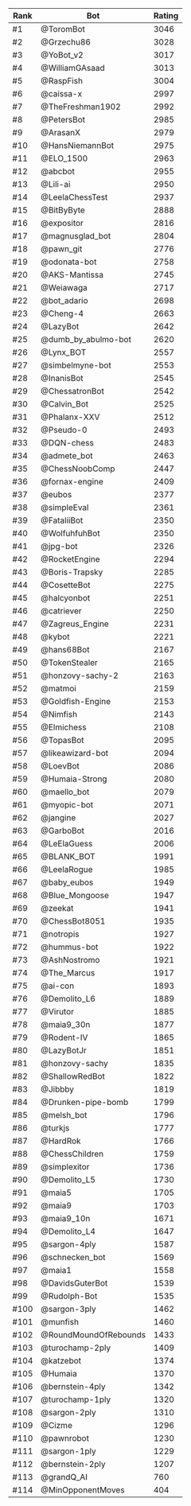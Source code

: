 Rank|Bot|Rating
---|---|---
#1|@ToromBot|3046
#2|@Grzechu86|3028
#3|@YoBot_v2|3017
#4|@WilliamGAsaad|3013
#5|@RaspFish|3004
#6|@caissa-x|2997
#7|@TheFreshman1902|2992
#8|@PetersBot|2985
#9|@ArasanX|2979
#10|@HansNiemannBot|2975
#11|@ELO_1500|2963
#12|@abcbot|2955
#13|@Lili-ai|2950
#14|@LeelaChessTest|2937
#15|@BitByByte|2888
#16|@expositor|2816
#17|@magnusglad_bot|2804
#18|@pawn_git|2776
#19|@odonata-bot|2758
#20|@AKS-Mantissa|2745
#21|@Weiawaga|2717
#22|@bot_adario|2698
#23|@Cheng-4|2663
#24|@LazyBot|2642
#25|@dumb_by_abulmo-bot|2620
#26|@Lynx_BOT|2557
#27|@simbelmyne-bot|2553
#28|@InanisBot|2545
#29|@ChessatronBot|2542
#30|@Calvin_Bot|2525
#31|@Phalanx-XXV|2512
#32|@Pseudo-0|2493
#33|@DQN-chess|2483
#34|@admete_bot|2463
#35|@ChessNoobComp|2447
#36|@fornax-engine|2409
#37|@eubos|2377
#38|@simpleEval|2361
#39|@FataliiBot|2350
#40|@WolfuhfuhBot|2350
#41|@jpg-bot|2326
#42|@RocketEngine|2294
#43|@Boris-Trapsky|2285
#44|@CosetteBot|2275
#45|@halcyonbot|2251
#46|@catriever|2250
#47|@Zagreus_Engine|2231
#48|@kybot|2221
#49|@hans68Bot|2167
#50|@TokenStealer|2165
#51|@honzovy-sachy-2|2163
#52|@matmoi|2159
#53|@Goldfish-Engine|2153
#54|@Nimfish|2143
#55|@Elmichess|2108
#56|@TopasBot|2095
#57|@likeawizard-bot|2094
#58|@LoevBot|2086
#59|@Humaia-Strong|2080
#60|@maello_bot|2079
#61|@myopic-bot|2071
#62|@jangine|2027
#63|@GarboBot|2016
#64|@LeElaGuess|2006
#65|@BLANK_BOT|1991
#66|@LeelaRogue|1985
#67|@baby_eubos|1949
#68|@Blue_Mongoose|1947
#69|@zeekat|1941
#70|@ChessBot8051|1935
#71|@notropis|1927
#72|@hummus-bot|1922
#73|@AshNostromo|1921
#74|@The_Marcus|1917
#75|@ai-con|1893
#76|@Demolito_L6|1889
#77|@Virutor|1885
#78|@maia9_30n|1877
#79|@Rodent-IV|1865
#80|@LazyBotJr|1851
#81|@honzovy-sachy|1835
#82|@ShallowRedBot|1822
#83|@Jibbby|1819
#84|@Drunken-pipe-bomb|1799
#85|@melsh_bot|1796
#86|@turkjs|1777
#87|@HardRok|1766
#88|@ChessChildren|1759
#89|@simplexitor|1736
#90|@Demolito_L5|1730
#91|@maia5|1705
#92|@maia9|1703
#93|@maia9_10n|1671
#94|@Demolito_L4|1647
#95|@sargon-4ply|1587
#96|@schnecken_bot|1569
#97|@maia1|1558
#98|@DavidsGuterBot|1539
#99|@Rudolph-Bot|1535
#100|@sargon-3ply|1462
#101|@munfish|1460
#102|@RoundMoundOfRebounds|1433
#103|@turochamp-2ply|1409
#104|@katzebot|1374
#105|@Humaia|1370
#106|@bernstein-4ply|1342
#107|@turochamp-1ply|1320
#108|@sargon-2ply|1310
#109|@Cizme|1296
#110|@pawnrobot|1230
#111|@sargon-1ply|1229
#112|@bernstein-2ply|1207
#113|@grandQ_AI|760
#114|@MinOpponentMoves|404
